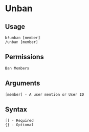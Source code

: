 # Unban

## Usage

```
b!unban [member]
/unban [member]
```

## **Permissions**

```
Ban Members
```

## **Arguments**

```
[member] - A user mention or User ID
```

## Syntax

```
[] - Required
{} - Optional
```

